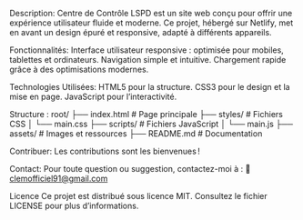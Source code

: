 Description:
Centre de Contrôle LSPD est un site web conçu pour offrir une expérience utilisateur fluide et moderne. Ce projet, hébergé sur Netlify, met en avant un design épuré et responsive, adapté à différents appareils.


Fonctionnalités:
Interface utilisateur responsive : optimisée pour mobiles, tablettes et ordinateurs.
Navigation simple et intuitive.
Chargement rapide grâce à des optimisations modernes.


Technologies Utilisées:
HTML5 pour la structure.
CSS3 pour le design et la mise en page.
JavaScript pour l’interactivité.


Structure :
root/
├── index.html         # Page principale
├── styles/            # Fichiers CSS
│   └── main.css
├── scripts/           # Fichiers JavaScript
│   └── main.js
├── assets/            # Images et ressources
├── README.md          # Documentation


Contribuer:
Les contributions sont les bienvenues !


Contact:
Pour toute question ou suggestion, contactez-moi à :
📧 clemofficiel91@gmail.com


Licence
Ce projet est distribué sous licence MIT. Consultez le fichier LICENSE pour plus d’informations.
